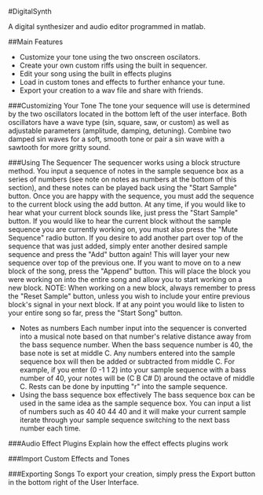 #DigitalSynth

A digital synthesizer and audio editor programmed in matlab.

##Main Features
* Customize your tone using the two onscreen oscilators.
* Create your own custom riffs using the built in sequencer.
* Edit your song using the built in effects plugins
* Load in custom tones and effects to further enhance your tune.
* Export your creation to a wav file and share with friends.

###Customizing Your Tone
The tone your sequence will use is determined by the two oscillators located in the bottom
left of the user interface.  Both oscillators have a wave type (sin, square, saw, or custom) as well as adjustable parameters (amplitude, damping, detuning).  Combine two damped sin waves for a soft, smooth tone or pair a sin wave with a sawtooth for more gritty sound.

###Using The Sequencer
The sequencer works using a block structure method. You input a sequence of notes in the sample sequence box as a series of numbers (see note on notes as numbers at the bottom of this section), and these notes can be played back using the "Start Sample" button. Once you are happy with the sequence, you must add the sequence to the current block using the add button.
At any time, if you would like to hear what your current block sounds like, just press the "Start Sample" button. If you would like to hear the current block without the sample sequence you are currently working on, you must also press the "Mute Sequence" radio button. 
If you desire to add another part over top of the sequence that was just added, simply enter another desired sample sequence and press the "Add" button again! This will layer your new sequence over top of the previous one.
If you want to move on to a new block of the song, press the "Append" button. This will place the block you were working on into the entire song and allow you to start working on a new block. 
NOTE: When working on a new block, always remember to press the "Reset Sample" button, unless you wish to include your entire previous block's signal in your next block.
If at any point you would like to listen to your entire song so far, press the "Start Song" button.

* Notes as numbers
Each number input into the sequencer is converted into a musical note based on that number's relative distance away from the bass sequence number. When the bass sequence number is 40, the base note is set at middle C. Any numbers entered into the sample sequence box will then be added or subtracted from middle C. For example, if you enter (0 -1 1 2) into your sample sequence with a bass number of 40, your notes will be (C B C# D) around the octave of middle C.
Rests can be done by inputting "r" into the sample sequence.
* Using the bass sequence box effectively
The bass sequence box can be used in the same idea as the sample sequence box. You can input a list of numbers such as 40 40 44 40 and it will make your current sample iterate through your sample sequence switching to the next bass number each time.

###Audio Effect Plugins
Explain how the effect effects plugins work

###Import Custom Effects and Tones


###Exporting Songs
To export your creation, simply press the Export button in the bottom right of the User Interface.
